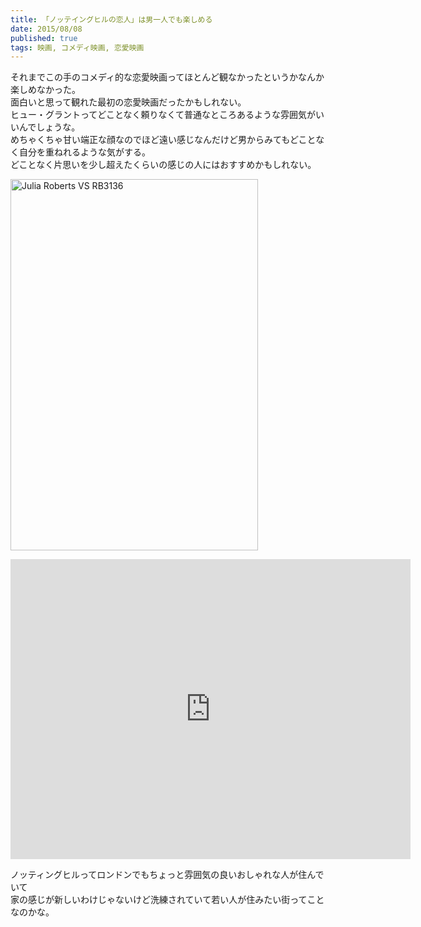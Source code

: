 ```yaml
---
title: 「ノッテイングヒルの恋人」は男一人でも楽しめる
date: 2015/08/08
published: true
tags: 映画, コメディ映画, 恋愛映画
---
```


それまでこの手のコメディ的な恋愛映画ってほとんど観なかったというかなんか楽しめなかった。  
面白いと思って観れた最初の恋愛映画だったかもしれない。  
ヒュー・グラントってどことなく頼りなくて普通なところあるような雰囲気がいいんでしょうな。  
めちゃくちゃ甘い端正な顔なのでほど遠い感じなんだけど男からみてもどことなく自分を重ねれるような気がする。  
どことなく片思いを少し超えたくらいの感じの人にはおすすめかもしれない。

<a data-flickr-embed="true" href="https://www.flickr.com/photos/52775214@N02/5353464500/in/photolist-9a4Uu5-8oB3MQ-5pkMHw-5vNRyo-68rkoy-5N7yXn-bUbFo6-hXkNDm-8jk5w1-kT2x-8rDqcv-7aVEAj-a7KjBX-bUbFgk-6PzqxB-8ncoHL-6Nqwip-c1KWzj-4Hb5sg-8y7ttY-9m3gB2-d4EzLW-cF475-dFeaRj-4dMZ6J-dxVDRV-8R7Hg3-8ikJG9-kt7w4-9m3gvX-9qAD7z-bUbutm-vqH4is-pxe71G-pMwANu-9m6kqw-7xRYba-6mmNwM-4whpfA-7Atvgm-5Khbp2-rMxpry-6XpLrP-6PEPoG-kqewD-7aVEy3-jjw29f-5GfWVD-6VCtLo-jkXip6" title="Julia Roberts VS RB3136"><img src="https://farm6.staticflickr.com/5165/5353464500_80e3cde277_o.jpg" width="396" height="594" alt="Julia Roberts VS RB3136"></a><script async src="//embedr.flickr.com/assets/client-code.js" charset="utf-8"></script>

<iframe class="youtube mb10" width="640" height="480" src="https://www.youtube.com/embed/wmsdogeb-F0" frameborder="0" allowfullscreen></iframe>

<div class="itunes-link" data-itunes-id="641620897"></div>

ノッティングヒルってロンドンでもちょっと雰囲気の良いおしゃれな人が住んでいて  
家の感じが新しいわけじゃないけど洗練されていて若い人が住みたい街ってことなのかな。
